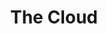 ---
type: "module"
title: "The Cloud"
description: "An overview of cloud computing, its benefits, and its various deployment and service models."
weight: 2
tags: ["cloud", "cloud computing"]
categories: "cloud"
level: "beginner"
---